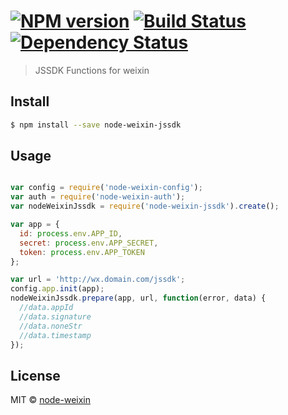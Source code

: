 #  [![NPM version][npm-image]][npm-url] [![Build Status][travis-image]][travis-url] [![Dependency Status][daviddm-image]][daviddm-url]

> JSSDK Functions for weixin


## Install

```sh
$ npm install --save node-weixin-jssdk
```


## Usage

```js

var config = require('node-weixin-config');
var auth = require('node-weixin-auth');
var nodeWeixinJssdk = require('node-weixin-jssdk').create();

var app = {
  id: process.env.APP_ID,
  secret: process.env.APP_SECRET,
  token: process.env.APP_TOKEN
};

var url = 'http://wx.domain.com/jssdk';
config.app.init(app);
nodeWeixinJssdk.prepare(app, url, function(error, data) {
  //data.appId
  //data.signature
  //data.noneStr
  //data.timestamp
});
```


## License

MIT © [node-weixin](blog.3gcnbeta.com)


[npm-image]: https://badge.fury.io/js/node-weixin-jssdk.svg
[npm-url]: https://npmjs.org/package/node-weixin-jssdk
[travis-image]: https://travis-ci.org/node-weixin/node-weixin-jssdk.svg?branch=master
[travis-url]: https://travis-ci.org/node-weixin/node-weixin-jssdk
[daviddm-image]: https://david-dm.org/node-weixin/node-weixin-jssdk.svg?theme=shields.io
[daviddm-url]: https://david-dm.org/node-weixin/node-weixin-jssdk
